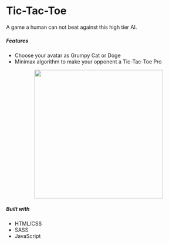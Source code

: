 # Tic-Tac-Toe

A game a human can not beat against this high tier AI. 

##### Features
  - Choose your avatar as Grumpy Cat or Doge
  - Minimax algorithm to make your opponent a Tic-Tac-Toe Pro

<p align="center"><img width="350" height="350" src="https://user-images.githubusercontent.com/16066443/36402185-64a66568-1591-11e8-9f20-92698b3f88b2.gif"></p>


##### Built with
  - HTML/CSS
  - SASS
  - JavaScript
